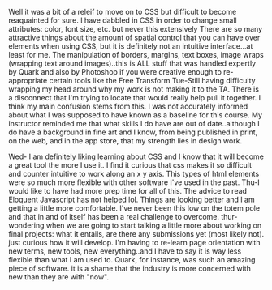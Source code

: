 Well it was a bit of a releif to move on to CSS but difficult to become reaquainted for sure. I have dabbled in CSS in order to change small attributes: color, font size, etc. but never this extensively
There are so many attractive things about the amount of spatial control that you can have over elements when using
CSS, but it is definitely not an intuitive interface...at least for me.
The manipulation of borders, margins, text boxes, image wraps (wrapping text around images)..this is 
ALL stuff that was handled expertly by Quark and also by Photoshop if you were creative enough to re-appropriate 
certain tools like the Free Transform
Tue-Still having difficulty wrapping my head around why my work is not making it to the TA.
There is a disconnect that I'm trying to locate that would really help pull it together.
I think my main confusion stems from this.
I was not accurately informed about what I was supposed to have known as a baseline for this course.
My instructor reminded me that what skills I do have are out of date..although I do have a background in fine art
and I know, from being published in print, on the web, and in the app store, that my strength lies in design work.

Wed- I am definitely liking learning about CSS and I know that it will become a great tool the more I use it.
I find it curious that css makes it so difficult and counter intuitive to work along an x y axis.
This types of html elements were so much more flexible with other software I've used in the past.
Thu-I would like to have had more prep time for all of this. The advice to read Eloquent Javascript has not helped lol.  Things are looking better and I am getting a little more comfortable. I've never been this low on the totem pole and that in and of itself has been a real challenge to overcome.
thur-wondering when we are going to start talking a little more about working on final projects: what it entails, are there any submissions yet (most likely not). just curious how it will develop.
I'm having to re-learn page orientation with new terms, new tools, new everything..and I have to say it is way less flexible than what I am used to.
Quark, for instance,  was such an amazing piece of software. it is a shame that the industry is more concerned with new than they are with "now".

